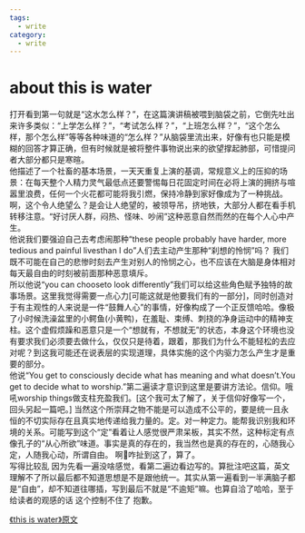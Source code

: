 ```yaml
---
tags:
  - write
category:
  - write
---
```


# about this is water 

打开看到第一句就是“这水怎么样？”，在这篇演讲稿被喂到脑袋之前，它倒先吐出来许多类似：“上学怎么样？”，“考试怎么样？”，“上班怎么样？”，“这个怎么样，那个怎么样”等等各种味道的“怎么样？”从脑袋里流出来，好像有也只能是模糊的回答才算正确，但有时候就是被将整件事物说出来的欲望撑起肺部，可惜提问者大部分都只是寒暄。<br>
他描述了一个社畜的基本场景，一天天重复上演的基调，常规意义上的压抑的场景：在每天整个人精力灵气最低点还要警惕每日花固定时间在必将上演的拥挤与喧嚣里浪费，任何一个火花都可能将我引燃，保持冷静到家好像成为了一种挑战。啊，这个令人绝望么？是会让人绝望的，被领导吊，挤地铁，大部分人都在看手机转移注意。“好讨厌人群，闷热、怪味、吵闹”这种恶意自然而然的在每个人心中产生。<br>
他说我们要强迫自己去考虑闹那种“these people probably have harder, more tedious and painful livesthan I do”人们去主动产生那种“刹想的怜悯”吗？ 我们既不可能在自己的悲惨时刻去产生对别人的怜悯之心，也不应该在大脑是身体相对每天最自由的时刻被前面那种恶意填斥。 <br>
所以他说“you can chooseto look differently”我们可以给这些角色赋予独特的故事场景。这里我觉得需要一点心力[可能这就是他要我们有的一部分]，同时创造对于有主观性的人来说是一件“鼓舞人心”的事情，好像构成了一个正反馈哈哈。像极了小时候洗澡盆里的小鳄鱼(小黄鸭)，在羞耻、束缚、刺挠的净身运动中的精神支柱。这个虚假烦躁和恶意只是一个“想就有，不想就无”的状态，本身这个环境也没有要求我们必须要去做什么，仅仅只是待着，跟着，那我们为什么不能轻松的去应对呢？到这我可能还在说表层的实现道理，具体实施的这个内驱力怎么产生才是重要的部分。<br>
他说“You get to consciously decide what has meaning and what doesn’t.You get to decide what to worship.”第二遍读才意识到这里是要讲方法论。信仰。哦吼worship things做支柱充盈我们。[这个我可太了解了，关于信仰好像写一个，回头另起一篇吧。] 当然这个所崇拜之物不能是可以造成不公平的，要是统一且永恒的不切实际存在且真实地传递给我力量的。定。对一种定力。能帮我识别我和环境的关系。可能写到这个“定”看着让人感觉很严肃呆板，其实不然，这种标定有点像孔子的“从心所欲”味道。事实是真的存在的，我当然也是真的存在的，心随我心定，人随我心动，所谓自由。  啊🤔咋扯到这了，算了。<br>
写得比较乱 因为先看一遍没啥感觉，看第二遍边看边写的。算批注吧这篇，英文理解不了所以最后都不知道思想是不是跟他统一。其实从第一遍看到一半满脑子都是“自由”，却不知道往哪插，写到最后不就是“不逾矩”嘛。也算自洽了哈哈，至于给读者的观感的话 这个控制不住了 抱歉。


[《this is water》原文](https://blog.sina.com.cn/s/blog_b223cd4b0102x3xt.html)